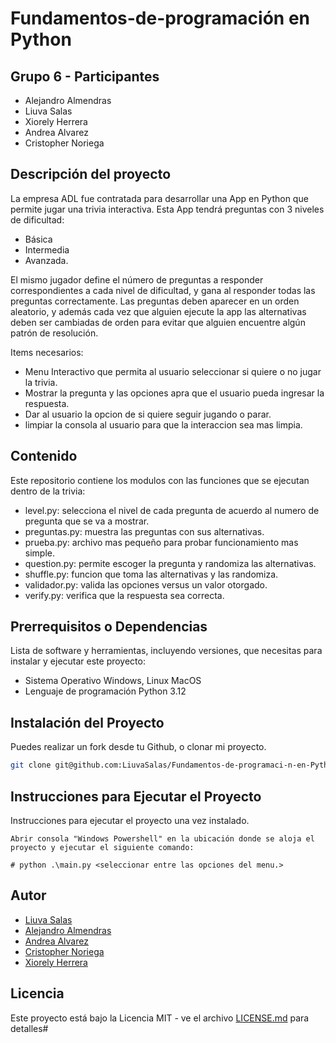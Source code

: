# Fundamentos-de-programación en Python

## Grupo 6 - Participantes

- Alejandro Almendras
- Liuva Salas
- Xiorely Herrera
- Andrea Alvarez
- Cristopher Noriega

## Descripción del proyecto

La empresa ADL fue contratada para desarrollar una App en Python que permite jugar una trivia interactiva. Esta App tendrá preguntas con 3 niveles de dificultad:

- Básica
- Intermedia
- Avanzada.

El mismo jugador define el número de preguntas a responder correspondientes a cada nivel de dificultad, y gana al responder todas las preguntas correctamente.
Las preguntas deben aparecer en un orden aleatorio, y además cada vez que alguien ejecute la app las alternativas deben ser cambiadas de orden para evitar que alguien encuentre algún patrón de resolución.

Items necesarios:

- Menu Interactivo que permita al usuario seleccionar si quiere o no jugar la trivia.
- Mostrar la pregunta y las opciones apra que el usuario pueda ingresar la respuesta.
- Dar al usuario la opcion de si quiere seguir jugando o parar.
- limpiar la consola al usuario para que la interaccion sea mas limpia.

## Contenido

Este repositorio contiene los modulos con las funciones que se ejecutan dentro de la trivia:

- level.py: selecciona el nivel de cada pregunta de acuerdo al numero de pregunta que se va a mostrar.
- preguntas.py: muestra las preguntas con sus alternativas.
- prueba.py: archivo mas pequeño para probar funcionamiento mas simple.
- question.py: permite escoger la pregunta y randomiza las alternativas.
- shuffle.py: funcion que toma las alternativas y las randomiza.
- validador.py: valida las opciones versus un valor otorgado.
- verify.py: verifica que la respuesta sea correcta.

## Prerrequisitos o Dependencias

Lista de software y herramientas, incluyendo versiones, que necesitas para instalar y ejecutar este proyecto:

- Sistema Operativo Windows, Linux MacOS
- Lenguaje de programación Python 3.12

## Instalación del Proyecto

Puedes realizar un fork desde tu Github, o clonar mi proyecto.

```bash
git clone git@github.com:LiuvaSalas/Fundamentos-de-programaci-n-en-Python.git
```

## Instrucciones para Ejecutar el Proyecto

Instrucciones para ejecutar el proyecto una vez instalado.

```Windows Powershell
Abrir consola "Windows Powershell" en la ubicación donde se aloja el proyecto y ejecutar el siguiente comando:

# python .\main.py <seleccionar entre las opciones del menu.>
```

## Autor

- [Liuva Salas](https://github.com/LiuvaSalas)
- [Alejandro Almendras](https://github.com/Almendras2024)
- [Andrea Alvarez](https://github.com/Andrea-Alvarez-Gonzalez)
- [Cristopher Noriega](https://github.com/Xinardo)
- [Xiorely Herrera](https://github.com/Xiorelyh)

## Licencia

Este proyecto está bajo la Licencia MIT - ve el archivo [LICENSE.md](LICENSE) para detalles#
